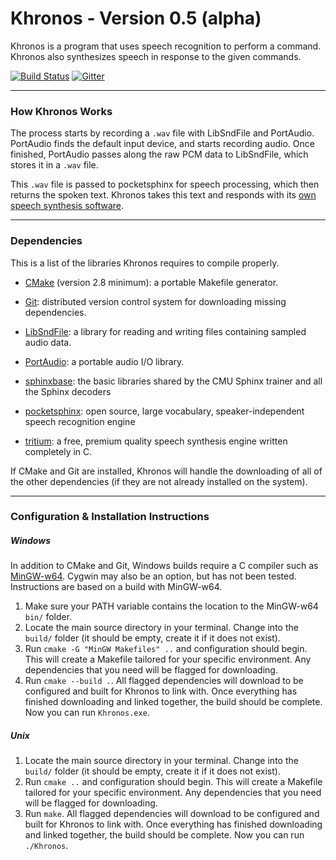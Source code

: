 # Khronos - Version 0.5 (alpha)

Khronos is a program that uses speech recognition to perform a command.  Khronos also synthesizes speech in response to the given commands.

[![Build Status](https://travis-ci.org/syb0rg/Khronos.svg?branch=master)](https://travis-ci.org/syb0rg/Khronos) 
[![Gitter](https://badges.gitter.im/khronos-project/Lobby.svg)](https://gitter.im/khronos-project/Lobby?utm_source=badge&utm_medium=badge&utm_campaign=pr-badge)

---

### How Khronos Works

The process starts by recording a `.wav` file with LibSndFile and PortAudio.  PortAudio finds the default input device, and starts recording audio.  Once finished, PortAudio passes along the raw PCM data to LibSndFile, which stores it in a `.wav` file.  

This `.wav` file is passed to pocketsphinx for speech processing, which then returns the spoken text. Khronos takes this text and responds with its [own speech synthesis software](https://syb0rg.github.io/tritium.io/).

---

### Dependencies

This is a list of the libraries Khronos requires to compile properly.

- [CMake](https://cmake.org/) (version 2.8 minimum): a portable Makefile generator.

- [Git](https://git-scm.com/): distributed version control system for downloading missing dependencies.

- [LibSndFile](http://www.mega-nerd.com/libsndfile/): a library for reading and writing files containing sampled audio data.

- [PortAudio](https://travis-ci.org/syb0rg/PortAudio2): a portable audio I/O library.

- [sphinxbase](https://github.com/syb0rg/sphinxbase): the basic libraries shared by the CMU Sphinx trainer and all the Sphinx decoders

- [pocketsphinx](https://github.com/syb0rg/pocketsphinx): open source, large vocabulary, speaker-independent speech recognition engine

- [tritium](https://syb0rg.github.io/tritium.io/): a free, premium quality speech synthesis engine written completely in C.

If CMake and Git are installed, Khronos will handle the downloading of all of the other dependencies (if they are not already installed on the system).

---

### Configuration & Installation Instructions

##### Windows

In addition to CMake and Git, Windows builds require a C compiler such as [MinGW-w64](https://sourceforge.net/projects/mingw-w64/files/Toolchains%20targetting%20Win32/Personal%20Builds/mingw-builds/installer/mingw-w64-install.exe/download).  Cygwin may also be an option, but has not been tested.  Instructions are based on a build with MinGW-w64.

1. Make sure your PATH variable contains the location to the MinGW-w64 `bin/` folder.
2. Locate the main source directory in your terminal.  Change into the `build/` folder (it should be empty, create it if it does not exist).
3. Run `cmake -G "MinGW Makefiles" ..` and configuration should begin.  This will create a Makefile tailored for your specific environment.  Any dependencies that you need will be flagged for downloading.
4. Run `cmake --build .`.  All flagged dependencies will download to be configured and built for Khronos to link with.  Once everything has finished downloading and linked together, the build should be complete.  Now you can run `Khronos.exe`.

##### Unix

1. Locate the main source directory in your terminal.  Change into the `build/` folder (it should be empty, create it if it does not exist).
2. Run `cmake ..` and configuration should begin.  This will create a Makefile tailored for your specific environment.  Any dependencies that you need will be flagged for downloading.
3. Run `make`.  All flagged dependencies will download to be configured and built for Khronos to link with.  Once everything has finished downloading and linked together, the build should be complete.  Now you can run `./Khronos`.
